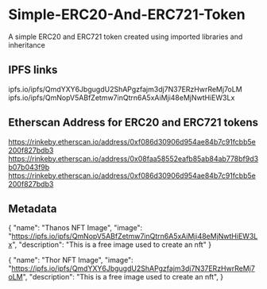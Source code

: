 # Simple-ERC20-And-ERC721-Token
A simple ERC20 and ERC721 token created using imported libraries and inheritance

## IPFS links
ipfs.io/ipfs/QmdYXY6JbgugdU2ShAPgzfajm3dj7N37ERzHwrReMj7oLM
ipfs.io/ipfs/QmNopV5ABfZetmw7inQtrn6A5xAiMji48eMjNwtHiEW3Lx

## Etherscan Address for ERC20 and ERC721 tokens
https://rinkeby.etherscan.io/address/0xf086d30906d954ae84b7c91fcbb5e200f827bdb3
https://rinkeby.etherscan.io/address/0x08faa58552eafb85ab84ab778bf9d3b07b043f9b
https://rinkeby.etherscan.io/address/0xf086d30906d954ae84b7c91fcbb5e200f827bdb3

## Metadata
{
  "name": "Thanos NFT Image",
  "image": "https://ipfs.io/ipfs/QmNopV5ABfZetmw7inQtrn6A5xAiMji48eMjNwtHiEW3Lx",
  "description": "This is a free image used to create an nft"
}

{
  "name": "Thor NFT Image",
  "image": "https://ipfs.io/ipfs/QmdYXY6JbgugdU2ShAPgzfajm3dj7N37ERzHwrReMj7oLM",
  "description": "This is a free image used to create an nft",
}